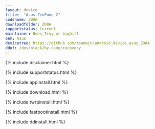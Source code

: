 ```yaml
---
layout: device
title:  "Asus ZenFone 2"
codename: Z00A
downloadfolder: Z00A
supportstatus: Current
maintainer: Dees_Troy or bigbiff
oem: Asus
devicetree: https://github.com/teamwin/android_device_asus_Z00A
ddof: /dev/block/by-name/recovery
---
```


{% include disclaimer.html %}

{% include supportstatus.html %}

{% include appinstall.html %}

{% include download.html %}

{% include twrpinstall.html %}

{% include fastbootinstall.html %}

{% include ddinstall.html %}

